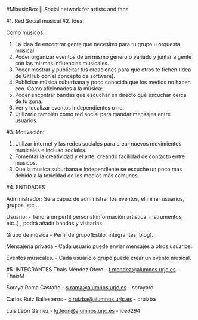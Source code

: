 #MiausicBox || Social network for artists and fans

#1. Red Social musical
#2. Idea:	
  
  
Como músicos:

1. La idea de encontrar gente que necesites para tu grupo u orquesta musical.
2. Poder organizar eventos de un mismo genero o variado y juntar a gente con las mismas influencias musicales.
3. Poder mostrar y publicitar tus creaciones para que otros te fichen (Idea de GitHub con el concepto de software).
4. Publicitar música suburbana y poco conocida que los medios no hacen eco.
Como aficionados a la música:
1. Poder encontrar bandas que escuchar en directo que escuchar cerca de tu zona.
2. Ver y localizar eventos independientes o no.
3. Utilizarlo también como red social para mandar mensajes entre usuarios.
	
#3. Motivación:
	
1. Utilizar internet y las redes sociales para crear nuevos movimientos musicales e incluso sociales.
2. Fomentar la creatividad y el arte, creando facilidad de contacto entre músicos.
3. Que la musica suburbana e independiente se escuche un poco más debido a la toxicidad de los medios más comunes.

#4. ENTIDADES
  
Administrador: Sera capaz de administrar los eventos, eliminar usuarios, grupos, etc...

Usuario: - Tendrá un perfil personal(información artistica, instrumentos, etc..) , podrá añadir bandas y visitarlas

Grupo de música - Perfil de grupo(Estilo, integrantes, blog).

Mensajería privada - Cada usuario puede enviar mensajes a otros usuarios.

Eventos musicales. - Cada usuario o grupo puede crear un evento musical.


#5. INTEGRANTES
Thais Méndez Otero - t.mendez@alumnos.urjc.es - ThaisM

Soraya Rama Castaño - s.rama@alumnos.urjc.es - sorayarc

Carlos Ruiz Ballesteros - c.ruizba@alumnos.urjc.es - cruizba

Luis León Gámez - lg.leon@alumnos.urjc.es - ice6294
  
  
  
